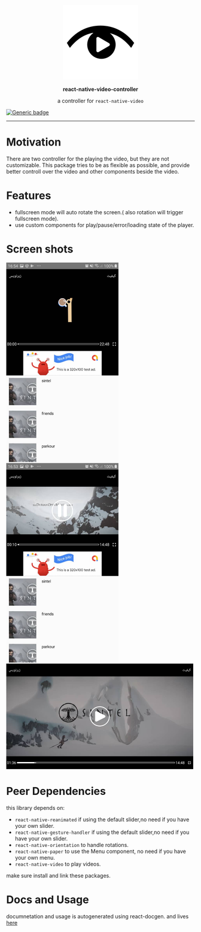 <p align="center">
  <img src="./docs/images/logo.png" />
</p>
<p align="center">
  <strong>react-native-video-controller</strong>
</p>
<p align="center">a controller for <code>react-native-video</code> </p>



[![Generic badge](https://img.shields.io/badge/PRs-welcome-<COLOR>.svg)](https://shields.io/)

---

# Motivation
There are two controller for the playing the video, but they are not customizable. This package tries to be as flexible as possible, and provide better controll over the video and other components beside the video.

# Features
* fullscreen mode will auto rotate the screen.( also rotation will trigger fullscreen mode).
* use custom components for play/pause/error/loading state of the player.
  
# Screen shots

<div>
  <img src="./docs/images/sc2.jpeg" width=300/>
  <img src="./docs/images/sc3.jpeg" width=300/>
  <img src="./docs/images/sc.jpeg" width=500/>
</div>

<!-- [![screenshot](docs/images/sc.jpeg)](docs/images/sc.jpeg)
[![screenshot](docs/images/sc2.jpeg)](docs/images/sc2.jpeg)
[![screenshot](docs/images/sc3.jpeg)](docs/images/sc.3jpeg) -->

# Peer Dependencies
this library depends on:

* `react-native-reanimated` if using the default slider,no need if you have your own slider.
* `react-native-gesture-handler` if using the default slider,no need if you have your own slider.
* `react-native-orientation` to handle rotations.
* `react-native-paper` to use the Menu component, no need if you have your own menu.
* `react-native-video` to play videos.
  

make sure install and link these packages.
# Docs and Usage
documnetation and usage is autogenerated using react-docgen. and lives [here](https://github.com/alikazemkhanloo/react-native-video-controller/tree/master/docs/VideoPlayer.md)
